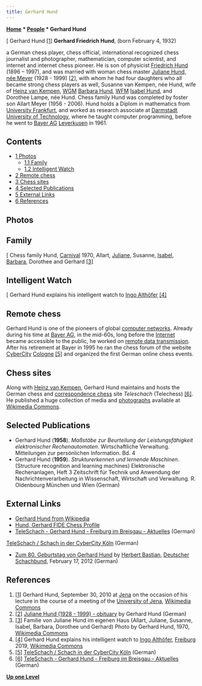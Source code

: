 ```yaml
---
title: Gerhard Hund
---
```

**[Home](Home "Home") * [People](People "People") * Gerhard Hund**

\[ Gerhard Hund <a id="cite-note-1" href="#cite-ref-1">[1]</a>
**Gerhard Friedrich Hund**, (born February 4, 1932)

a German chess player, chess official, international recognized chess journalist and photographer, mathematician, computer scientist, and internet and internet chess pioneer.
He is son of physicist [Friedrich Hund](Mathematician#FHund "Mathematician") (1896 – 1997), and was married with woman chess master [Juliane Hund, née Meyer](https://en.wikipedia.org/wiki/Juliane_Hund) (1928 - 1999)
<a id="cite-note-2" href="#cite-ref-2">[2]</a>, with whom he had four daughters who all became strong chess players as well,
Susanne van Kempen, née Hund, wife of [Heinz van Kempen](Heinz_van_Kempen "Heinz van Kempen"), [WGM](https://en.wikipedia.org/wiki/FIDE_titles#Woman_Grandmaster_.28WGM.29) [Barbara Hund](https://en.wikipedia.org/wiki/Barbara_Hund),
[WFM](https://en.wikipedia.org/wiki/FIDE_titles#Woman_FIDE_Master_.28WFM.29) [Isabel Hund](http://de.wikipedia.org/wiki/Isabel_Hund), and Dorothee Lampe, née Hund.
Chess family Hund was completed by foster son Allart Meyer (1956 - 2006). Hund holds a Diplom in mathematics from [University Frankfurt](https://en.wikipedia.org/wiki/Goethe_University_Frankfurt),
and worked as research associate at [Darmstadt University of Technology](Darmstadt_University_of_Technology "Darmstadt University of Technology"), where he taught computer programming, before he went to [Bayer AG](https://en.wikipedia.org/wiki/Bayer) [Leverkusen](https://en.wikipedia.org/wiki/Leverkusen) in 1961.

## Contents

- [1 Photos](#photos)
  - [1.1 Family](#family)
  - [1.2 Intelligent Watch](#intelligent-watch)
- [2 Remote chess](#remote-chess)
- [3 Chess sites](#chess-sites)
- [4 Selected Publications](#selected-publications)
- [5 External Links](#external-links)
- [6 References](#references)

## Photos

## Family

\[
Chess family Hund, [Carnival](https://en.wikipedia.org/wiki/Carnival_in_Germany,_Switzerland_and_Austria) 1970, Allart, [Juliane](https://de.wikipedia.org/wiki/Juliane_Hund), Susanne, [Isabel](https://de.wikipedia.org/wiki/Isabel_Hund), [Barbara](https://de.wikipedia.org/wiki/Barbara_Hund), Dorothee and Gerhard
<a id="cite-note-3" href="#cite-ref-3">[3]</a>

## Intelligent Watch

\[
Gerhard Hund explains his intelligent watch to [Ingo Althöfer](Ingo_Alth%C3%B6fer "Ingo Althöfer") <a id="cite-note-4" href="#cite-ref-4">[4]</a>

## Remote chess

Gerhard Hund is one of the pioneers of global [computer networks](https://en.wikipedia.org/wiki/Computer_network).
Already during his time at [Bayer AG](https://en.wikipedia.org/wiki/Bayer), in the mid-60s, long before the [Internet](https://en.wikipedia.org/wiki/Internet) became accessible to the public,
he worked on [remote data transmission](https://en.wikipedia.org/wiki/Remote_data_transmission). After his retirement at Bayer in 1995 he ran the chess forum of the website [CyberCity](https://en.wikipedia.org/wiki/Cyberculture) [Cologne](https://en.wikipedia.org/wiki/Cologne)
<a id="cite-note-5" href="#cite-ref-5">[5]</a> and organized the first German online chess events.

## Chess sites

Along with [Heinz van Kempen](Heinz_van_Kempen "Heinz van Kempen"), Gerhard Hund maintains and hosts the German chess and [correspondence chess](https://en.wikipedia.org/wiki/Correspondence_chess) site *Teleschach* (Telechess) <a id="cite-note-6" href="#cite-ref-6">[6]</a>.
He published a huge collection of media and [photographs](https://commons.wikimedia.org/wiki/Category:Photographs_by_Gerhard_Hund) available at [Wikimedia Commons](https://en.wikipedia.org/wiki/Wikimedia_Commons).

## Selected Publications

- Gerhard Hund (**1958**). *Maßstäbe zur Beurteilung der Leistungsfähigkeit elektronischer Rechenautomaten*. Wirtschaftliche Verwaltung. Mitteilungen zur persönlichen Information. Bd. 4
- Gerhard Hund (**1959**). *Strukturerkennen und lernende Maschinen*. (Structure recognition and learning machines) Elektronische Rechenanlagen, Heft 3 Zeitschrift für Technik und Anwendung der Nachrichtenverarbeitung in Wissenschaft, Wirtschaft und Verwaltung. R. Oldenbourg München und Wien (German)

## External Links

- [Gerhard Hund from Wikipedia](https://en.wikipedia.org/wiki/Gerhard_Hund)
- [Hund, Gerhard FIDE Chess Profile](https://ratings.fide.com/profile/4645936)
- [TeleSchach - Gerhard Hund - Freiburg im Breisgau - Aktuelles](https://www.teleschach.de/) (German)

[TeleSchach / Schach in der CyberCity Köln](https://teleschach.de/schach_m.htm) (German)

- [Zum 80. Geburtstag von Gerhard Hund](https://www.schachbund.de/news/zum-80-geburtstag-von-gerhard-hund.html) by [Herbert Bastian](https://de.wikipedia.org/wiki/Herbert_Bastian), [Deutscher Schachbund](https://de.wikipedia.org/wiki/Deutscher_Schachbund), February 17, 2012 (German)

## References

1. <a id="cite-ref-1" href="#cite-note-1">[1]</a> Gerhard Hund, September 30, 2010 at [Jena](https://en.wikipedia.org/wiki/Jena) on the occasion of his lecture in the course of a meeting of the [University of Jena](https://en.wikipedia.org/wiki/University_of_Jena), [Wikimedia Commons](https://en.wikipedia.org/wiki/Wikimedia_Commons)
1. <a id="cite-ref-2" href="#cite-note-2">[2]</a> [Juliane Hund (1928 - 1999) - obituary](https://www.teleschach.com/Juliane/) by Gerhard Hund (German)
1. <a id="cite-ref-3" href="#cite-note-3">[3]</a> Familie von Juliane Hund im eigenen Haus (Allart, Juliane, Susanne, Isabel, Barbara, Dorothee und Gerhard) Photo by Gerhard Hund, 1970, [Wikimedia Commons](https://en.wikipedia.org/wiki/Wikimedia_Commons)
1. <a id="cite-ref-4" href="#cite-note-4">[4]</a> Gerhard Hund explains his intelligent watch to [Ingo Althöfer](Ingo_Alth%C3%B6fer "Ingo Althöfer"), [Freiburg](https://en.wikipedia.org/wiki/Freiburg_im_Breisgau) 2019, [Wikimedia Commons](https://en.wikipedia.org/wiki/Wikimedia_Commons)
1. <a id="cite-ref-5" href="#cite-note-5">[5]</a> [TeleSchach / Schach in der CyberCity Köln](https://www.teleschach.de/schach_m.htm) (German)
1. <a id="cite-ref-6" href="#cite-note-6">[6]</a> [TeleSchach - Gerhard Hund - Freiburg im Breisgau - Aktuelles](https://www.teleschach.de/) (German)

**[Up one Level](People "People")**

